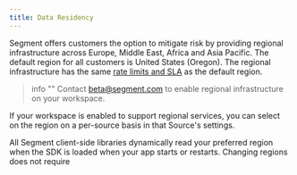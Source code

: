 ```yaml
---
title: Data Residency
---
```

Segment offers customers the option to mitigate risk by providing regional infrastructure across Europe, Middle East, Africa and Asia Pacific. The default region for all customers is United States (Oregon). The regional infrastructure has the same [rate limits and SLA](/docs/connections/rate-limits/) as the default region.

> info ""
> Contact [beta@segment.com](mailto:beta@segment.com) to enable regional infrastructure on your workspace.

If your workspace is enabled to support regional services, you can select on the region on a per-source basis in that Source's settings.


All Segment client-side libraries dynamically read your preferred region when the SDK is loaded when your app starts or restarts. Changing regions does not require